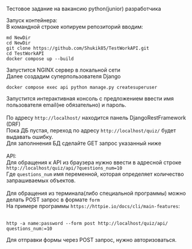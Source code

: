 Тестовое задание на вакансию python(junior) разработчика

Запуск контейнера:<br>
В командной строке копируем репозиторий вводим:<br>
```
md NewDir
cd NewDir
git clone https://github.com/Shukik85/TestWorkAPI.git
cd TestWorkAPI
docker compose up --build
```
Запустится NGINX сервер в локальной сети<br>
Далее создадим суперпользователя Django<br>
```
docker compose exec api python manage.py createsuperuser
```
Запустится интерактивная консоль с предложением ввести имя пользователя email(не обязательно) и пароль.<br>
<br>
По адресу `http://localhost/` находится панель DjangoRestFramework (DRF)<br>
Пока ДБ пустая, переход по адресу `http://localhost/quiz/` будет выдавать ошибку.<br>
Для заполннения БД сделайте GET запрос указанный ниже<br>
<br>
API:<br>
Для обращения к API из браузера нужно ввести в адресной строке `http://localhost/quiz/api/?questions_num=10`<br>
Где `questions_num` имя переменной, которая определяет количество запрашиваемых объектов.<br>
<br>
Для обращения из терминала(либо специальной программы) можно делать POST запрос в формате `form`<br>
На примере программы `https://httpie.io/docs/cli/main-features`:<br>
<br>
```
http -a name:password --form post http://localhost/quiz/api/ questions_num:=10
```
Для отправки формы через POST запрос, нужно авторизоваться.<br>
